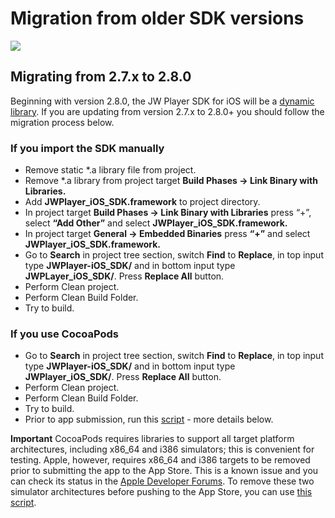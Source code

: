 # Migration from older SDK versions

<img src="https://img.shields.io/badge/SDK-iOS%20v3-0AAC29.svg?logo=apple">

## Migrating from 2.7.x to 2.8.0
Beginning with version 2.8.0, the JW Player SDK for iOS will be a [dynamic library](https://developer.apple.com/library/content/documentation/DeveloperTools/Conceptual/DynamicLibraries/100-Articles/OverviewOfDynamicLibraries.html). If you are updating from version 2.7.x to 2.8.0+ you should follow the migration process below.

### If you import the SDK manually
* Remove static *.a library file from project.
* Remove *.a library from project target **Build Phases -> Link Binary with Libraries.**
* Add **JWPlayer_iOS_SDK.framework** to project directory.
* In project target **Build Phases -> Link Binary with Libraries** press “+”, select **“Add Other”** and select **JWPlayer_iOS_SDK.framework.**
* In project target **General -> Embedded Binaries** press **“+”** and select **JWPlayer_iOS_SDK.framework.**
* Go to **Search** in project tree section, switch **Find** to **Replace**, in top input type **JWPlayer-iOS_SDK/** and in bottom input type **JWPLayer_iOS_SDK/**. Press **Replace All** button.
* Perform Clean project.
* Perform Clean Build Folder.
* Try to build.

### If you use **CocoaPods**
* Go to **Search** in project tree section, switch **Find** to **Replace**, in top input type **JWPlayer-iOS_SDK/** and in bottom input type **JWPlayer_iOS_SDK/**. Press **Replace All** button.
* Perform Clean project.
* Perform Clean Build Folder.
* Try to build.
* Prior to app submission, run this [script](https://stackoverflow.com/questions/42641806/check-and-remove-unsupported-architecture-x86-64-i386-in-ipa-archive) - more details below.

**Important** CocoaPods requires libraries to support all target platform architectures, including x86_64 and i386 simulators; this is convenient for testing. Apple, however, requires x86_64 and i386 targets to be removed prior to submitting the app to the App Store. This is a known issue and you can check its status in the [Apple Developer Forums](https://forums.developer.apple.com/thread/21496). To remove these two simulator architectures before pushing to the App Store, you can use [this script](https://stackoverflow.com/questions/42641806/check-and-remove-unsupported-architecture-x86-64-i386-in-ipa-archive).
